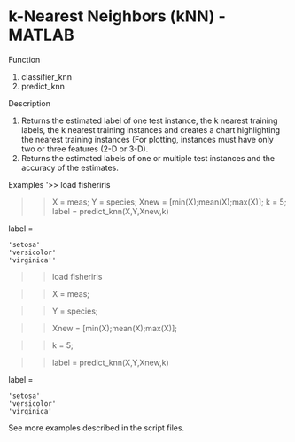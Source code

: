 # k-Nearest Neighbors (kNN) - MATLAB

Function 
1. classifier_knn 
2. predict_knn

Description 
1. Returns the estimated label of one test instance, the k nearest training labels, the k nearest training instances and creates a chart highlighting the nearest training instances (For plotting, instances must have only two or three features (2-D or 3-D).
2. Returns the estimated labels of one or multiple test instances and the accuracy of the estimates.

Examples
    '>> load fisheriris
>> X = meas;
>> Y = species;
>> Xnew = [min(X);mean(X);max(X)];
>> k = 5;
>> label = predict_knn(X,Y,Xnew,k)

label = 

    'setosa'
    'versicolor'
    'virginica''
    
    
    
    
>> load fisheriris

>> X = meas;

>> Y = species;

>> Xnew = [min(X);mean(X);max(X)];

>> k = 5;

>> label = predict_knn(X,Y,Xnew,k)


label = 

    'setosa'
    'versicolor'
    'virginica'

See more examples described in the script files.
